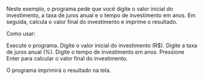 Neste exemplo, o programa pede que você digite o valor inicial do investimento, a taxa de juros anual e o tempo de investimento em anos. Em seguida, calcula o valor final do investimento e imprime o resultado.

Como usar:

Execute o programa.
Digite o valor inicial do investimento (R$).
Digite a taxa de juros anual (%).
Digite o tempo de investimento em anos.
Pressione Enter para calcular o valor final do investimento.

O programa imprimirá o resultado na tela.
